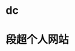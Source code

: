 # dc<!DOCTYPE html>
<html>
	<head>
		<meta charset="utf-8">
		<title></title>
	</head>
	<body>
		<h1>
			段超个人网站
		</h1>
	</body>
</html>
